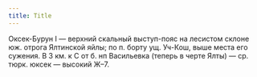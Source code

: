 ```yaml
---
title: Title
---
```


Оксек-Бурун I — верхний скальный выступ-пояс на лесистом склоне юж. отрога
Ялтинской яйлы; по п. борту ущ. Уч-Кош, выше места его сужения. В 3 км. к С от
б. нп Васильевка (теперь в черте Ялты) — ср. тюрк. юксек — высокий Ж–7.
